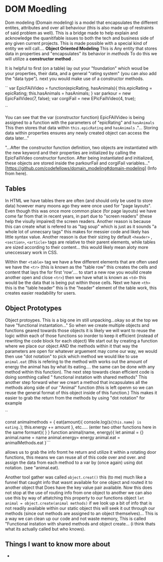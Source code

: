 # DOM Moedling

Dom modeling (Domain modeling) is a model that encapsulates the different entites, attributes and over all behaviour (this is also made up of restraints of said problem as well). This is a bridge made to help explain and acknowledge the quanitifable issues to both the tech and business side of any given current projects. This is made possible with a special kind of entity we will call....
**Object Oriented Modeling** This is Any entity that stores data in properties and "encapsulates" its behavior in *methods* To do this we will utilize a **constructor method** .

It is helpful to first (on a table) lay out your "foundation" which woud be your properties, their data, and a general "rating system" (you can also add the "data type"). next you would make use of a constructor methods.

`` var EpicFAilVideo = function(epicRating, hasAnimals){
    this.epicRating = epicRating;
    this.hasAnimals = hasAnimals;
}
    var parkour = new EpicFailVideo(7, false);
    var corgiFail = new EPicFailVideo(4, true);

``

You can see that the var (constructor function) EpicFAilVideo is being assigned to a function with the parameters of "epicRating" and `` hasAnimals `` This then stores that data within `` this.epicRating `` and `` hasAnimals `` ."... Storing data within properties ensures any newly created object can access the data later..."

"...After the constructor function definition, two objects are instantiated with the new keyword and their properties are initialized by calling the EpicFailVideo constructor function. After being instantiated and initialized, these objects are stored inside the parkourFail and corgiFail variables..." [https://github.com/codefellows/domain_modeling#domain-modeling] (Info from here).

## Tables

In HTML we have tables there are often (and should only be used to store data) however many moons ago they were once used for "page layouts". Even though this was once more common place (for page layouts) we have come far from that in recent years, in part due to "screen readers" (these help the visully impaired) the screen readers. Another reason is because this can create what is refered to as "tag soup" which is just as it sounds "a whole lot of unnecsary tags" this makes for messier code and likely has little syntax value. Another reason is due their sizing by default ``<header>`` , ``<section>``, ``<article>`` tags are relative to their parent elements, while tables are sized according to their content... this would likely mean aloty more uneccessary work in CSS.

Within ther ``<table>`` tag we have a few different elements that are often used we have the ``<tr>`` (this is known as the "table row" this creates the cells and content that lays the for first 'row'.... to start a new row you woulld create another open and close ``<tr>``) then we have what is known as ``<td>`` this would be the data that is being put within those cells. Next we have ``<th>`` this is the "table header" this is the "header" element of the table work, this creates easier readability for users.

## Object Prototypes

Object protoypes. This is a big one im still unpacking...okay so at the top we have "functional instantation..." So when we create multiple objects and functions geared towards those objects it is likely we will want to reuse the logic within each of those functions so inorder to keep it efficient (instead of rewriting the code block for each object) We start out by creating a function where we place our object AND the methods within it that way the parameters are open for whatever arguement may come our way, we would then use "dot notation" to pick which method we would like to use ``animal.eat`` (this is refering to the method with works out the amount of energy the animal has by what its eating....  the same can be done with any method within this function). The next step towards clean efficient code is doing somthing called " functional instation with shared methods" This another step forward wher we creart a method that incapsulates all the methods  along side of our ''Animal" function (this is left openm so we can reuse the general format of this object inside of this function.) This makes it easier to grab the return from the methods by using "dot notation" for example

``

const animalmethods = {
    eat(amount){
        console.log(`${this.name} is eating.`);
        this.energy += amount
    }, etc..... (enter two other functions here in the same formant){
    }
}
 function animal(name, energy){
    let animal = {}
    animal.name = name
    animal.energy= energy
    animal.eat = animalMethods.eat
}```

allows us to grab the info fromt he return and utilize it within a rotating door functions, this means we can reuse all of this code over and over. and assign the data from each method to a var by (once again) using dot notation. (see "animal.eat).

Another tool gather was called ``object.creat()`` this (to me) much like a funnel that caught info that wasnt available for one object and routed it to another object that Does have the key value pair available. Now this does not stop at the use of routing info from one object to another we can also use this by way of attatching this property to our functions object ``let animal = object.create(animal methods)`` if we look up a bit of info that is not readily available within our static object this will seek it out through our methods (since out methods are assigned to an object themselves)... This is a way we can clean up our code and not waste memory, This is called "Functional instation with shared methods and object create... (i think thats what its actually called but who knows). 

## Things I want to know more about

-